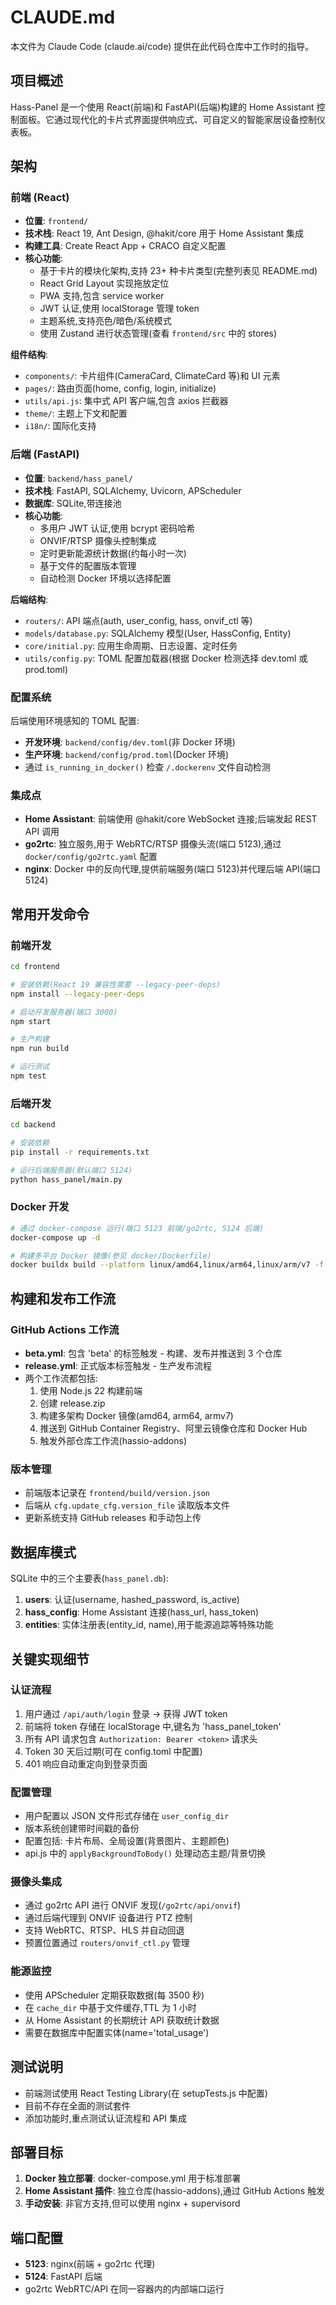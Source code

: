 # CLAUDE.md

本文件为 Claude Code (claude.ai/code) 提供在此代码仓库中工作时的指导。

## 项目概述

Hass-Panel 是一个使用 React(前端)和 FastAPI(后端)构建的 Home Assistant 控制面板。它通过现代化的卡片式界面提供响应式、可自定义的智能家居设备控制仪表板。

## 架构

### 前端 (React)
- **位置**: `frontend/`
- **技术栈**: React 19, Ant Design, @hakit/core 用于 Home Assistant 集成
- **构建工具**: Create React App + CRACO 自定义配置
- **核心功能**:
  - 基于卡片的模块化架构,支持 23+ 种卡片类型(完整列表见 README.md)
  - React Grid Layout 实现拖放定位
  - PWA 支持,包含 service worker
  - JWT 认证,使用 localStorage 管理 token
  - 主题系统,支持亮色/暗色/系统模式
  - 使用 Zustand 进行状态管理(查看 `frontend/src` 中的 stores)

**组件结构**:
- `components/`: 卡片组件(CameraCard, ClimateCard 等)和 UI 元素
- `pages/`: 路由页面(home, config, login, initialize)
- `utils/api.js`: 集中式 API 客户端,包含 axios 拦截器
- `theme/`: 主题上下文和配置
- `i18n/`: 国际化支持

### 后端 (FastAPI)
- **位置**: `backend/hass_panel/`
- **技术栈**: FastAPI, SQLAlchemy, Uvicorn, APScheduler
- **数据库**: SQLite,带连接池
- **核心功能**:
  - 多用户 JWT 认证,使用 bcrypt 密码哈希
  - ONVIF/RTSP 摄像头控制集成
  - 定时更新能源统计数据(约每小时一次)
  - 基于文件的配置版本管理
  - 自动检测 Docker 环境以选择配置

**后端结构**:
- `routers/`: API 端点(auth, user_config, hass, onvif_ctl 等)
- `models/database.py`: SQLAlchemy 模型(User, HassConfig, Entity)
- `core/initial.py`: 应用生命周期、日志设置、定时任务
- `utils/config.py`: TOML 配置加载器(根据 Docker 检测选择 dev.toml 或 prod.toml)

### 配置系统
后端使用环境感知的 TOML 配置:
- **开发环境**: `backend/config/dev.toml`(非 Docker 环境)
- **生产环境**: `backend/config/prod.toml`(Docker 环境)
- 通过 `is_running_in_docker()` 检查 `/.dockerenv` 文件自动检测

### 集成点
- **Home Assistant**: 前端使用 @hakit/core WebSocket 连接;后端发起 REST API 调用
- **go2rtc**: 独立服务,用于 WebRTC/RTSP 摄像头流(端口 5123),通过 `docker/config/go2rtc.yaml` 配置
- **nginx**: Docker 中的反向代理,提供前端服务(端口 5123)并代理后端 API(端口 5124)

## 常用开发命令

### 前端开发
```bash
cd frontend

# 安装依赖(React 19 兼容性需要 --legacy-peer-deps)
npm install --legacy-peer-deps

# 启动开发服务器(端口 3000)
npm start

# 生产构建
npm run build

# 运行测试
npm test
```

### 后端开发
```bash
cd backend

# 安装依赖
pip install -r requirements.txt

# 运行后端服务器(默认端口 5124)
python hass_panel/main.py
```

### Docker 开发
```bash
# 通过 docker-compose 运行(端口 5123 前端/go2rtc, 5124 后端)
docker-compose up -d

# 构建多平台 Docker 镜像(参见 docker/Dockerfile)
docker buildx build --platform linux/amd64,linux/arm64,linux/arm/v7 -f docker/Dockerfile .
```

## 构建和发布工作流

### GitHub Actions 工作流
- **beta.yml**: 包含 'beta' 的标签触发 - 构建、发布并推送到 3 个仓库
- **release.yml**: 正式版本标签触发 - 生产发布流程
- 两个工作流都包括:
  1. 使用 Node.js 22 构建前端
  2. 创建 release.zip
  3. 构建多架构 Docker 镜像(amd64, arm64, armv7)
  4. 推送到 GitHub Container Registry、阿里云镜像仓库和 Docker Hub
  5. 触发外部仓库工作流(hassio-addons)

### 版本管理
- 前端版本记录在 `frontend/build/version.json`
- 后端从 `cfg.update_cfg.version_file` 读取版本文件
- 更新系统支持 GitHub releases 和手动包上传

## 数据库模式

SQLite 中的三个主要表(`hass_panel.db`):
1. **users**: 认证(username, hashed_password, is_active)
2. **hass_config**: Home Assistant 连接(hass_url, hass_token)
3. **entities**: 实体注册表(entity_id, name),用于能源追踪等特殊功能

## 关键实现细节

### 认证流程
1. 用户通过 `/api/auth/login` 登录 → 获得 JWT token
2. 前端将 token 存储在 localStorage 中,键名为 'hass_panel_token'
3. 所有 API 请求包含 `Authorization: Bearer <token>` 请求头
4. Token 30 天后过期(可在 config.toml 中配置)
5. 401 响应自动重定向到登录页面

### 配置管理
- 用户配置以 JSON 文件形式存储在 `user_config_dir`
- 版本系统创建带时间戳的备份
- 配置包括: 卡片布局、全局设置(背景图片、主题颜色)
- api.js 中的 `applyBackgroundToBody()` 处理动态主题/背景切换

### 摄像头集成
- 通过 go2rtc API 进行 ONVIF 发现(`/go2rtc/api/onvif`)
- 通过后端代理到 ONVIF 设备进行 PTZ 控制
- 支持 WebRTC、RTSP、HLS 并自动回退
- 预置位置通过 `routers/onvif_ctl.py` 管理

### 能源监控
- 使用 APScheduler 定期获取数据(每 3500 秒)
- 在 `cache_dir` 中基于文件缓存,TTL 为 1 小时
- 从 Home Assistant 的长期统计 API 获取统计数据
- 需要在数据库中配置实体(name='total_usage')

## 测试说明

- 前端测试使用 React Testing Library(在 setupTests.js 中配置)
- 目前不存在全面的测试套件
- 添加功能时,重点测试认证流程和 API 集成

## 部署目标

1. **Docker 独立部署**: docker-compose.yml 用于标准部署
2. **Home Assistant 插件**: 独立仓库(hassio-addons),通过 GitHub Actions 触发
3. **手动安装**: 非官方支持,但可以使用 nginx + supervisord

## 端口配置
- **5123**: nginx(前端 + go2rtc 代理)
- **5124**: FastAPI 后端
- go2rtc WebRTC/API 在同一容器内的内部端口运行
